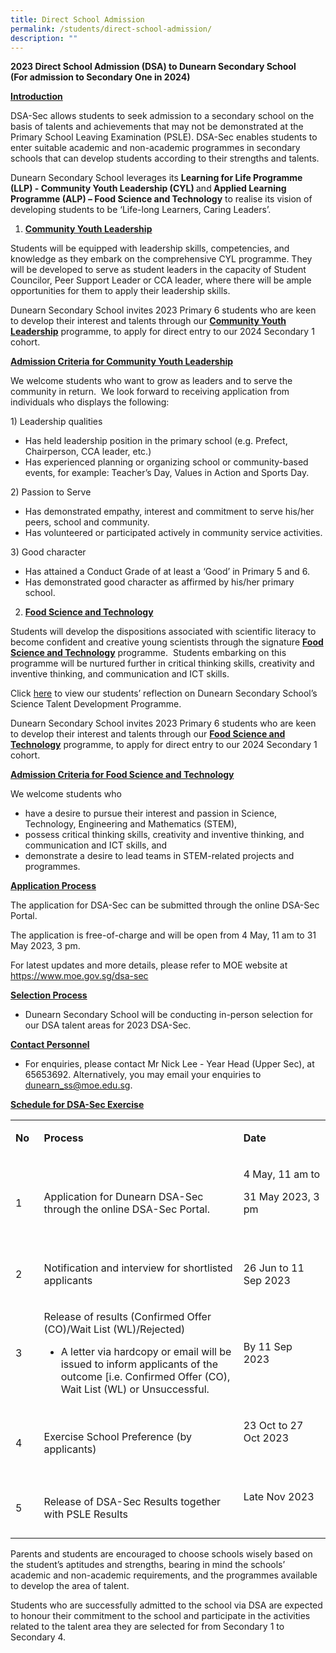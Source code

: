 ```yaml
---
title: Direct School Admission
permalink: /students/direct-school-admission/
description: ""
---
```

<p><strong>2023 Direct School Admission (DSA) to Dunearn Secondary School<br>(For admission to Secondary One in 2024)</strong></p>
<p><strong><u>Introduction</u></strong></p>
<p>DSA-Sec allows students to seek admission to a secondary school on the basis of talents and achievements that may not be demonstrated at the Primary School Leaving Examination (PSLE). DSA-Sec enables students to enter suitable academic and non-academic programmes in secondary schools that can develop students according to their strengths and talents.</p>
<p>Dunearn Secondary School leverages its <strong>Learning for Life Programme (LLP) - Community Youth Leadership (CYL) </strong>and<strong> Applied Learning Programme (ALP) – Food Science and Technology</strong> to realise its vision of developing students to be ‘Life-long Learners, Caring Leaders’.</p>
<ol>
<li><strong><u>Community Youth Leadership</u></strong></li>
</ol>
<p>Students will be equipped with leadership skills, competencies, and knowledge as they embark on the comprehensive CYL programme. They will be developed to serve as student leaders in the capacity of Student Councilor, Peer Support Leader or CCA leader, where there will be ample opportunities for them to apply their leadership skills.</p>
<p>Dunearn Secondary School invites 2023 Primary 6 students who are keen to develop their interest and talents through our&nbsp;<strong><u>Community Youth Leadership</u></strong> programme,&nbsp;to apply for direct entry to our 2024 Secondary 1 cohort.</p>
<p><strong><u>Admission Criteria</u></strong><u> <strong>for Community Youth Leadership</strong></u></p>
<p>We welcome students who want to grow as leaders and to serve the community in return.&nbsp; We look forward to receiving application from individuals who displays the following:</p>
<p>1) Leadership qualities</p>
<ul>
<li>Has held leadership position in the primary school (e.g. Prefect, Chairperson, CCA leader, etc.)</li>
<li>Has experienced planning or organizing school or community-based events, for example: Teacher’s Day, Values in Action and Sports Day.</li>
</ul>
<p>2) Passion to Serve</p>
<ul>
<li>Has demonstrated empathy, interest and commitment to serve his/her peers, school and community.</li>
<li>Has volunteered or participated actively in community service activities.</li>
</ul>
<p>3) Good character</p>
<ul>
<li>Has attained a Conduct Grade of at least a ‘Good’ in Primary 5 and 6.</li>
<li>Has demonstrated good character as affirmed by his/her primary school.</li>
</ul>
<ol start="2">
<li><strong><u>Food Science and Technology</u></strong></li>
</ol>
<p>Students will develop the dispositions associated with scientific literacy to become confident and creative young scientists through the signature <strong><u>Food Science and Technology</u></strong> programme.&nbsp; Students embarking on this programme will be nurtured further in critical thinking skills, creativity and inventive thinking, and communication and ICT skills.</p>
<p>Click&nbsp;<a href="https://www.dunearnsec.moe.edu.sg/science-department/dunearn-science-ambassador-programme-sap-talent-development-programme/">here</a>&nbsp;to view our students’ reflection on Dunearn Secondary School’s Science Talent Development Programme.&nbsp;</p>
<p>Dunearn Secondary School invites 2023 Primary 6 students who are keen to develop their interest and talents through our <strong><u>Food Science and Technology</u></strong> programme,&nbsp;to apply for direct entry to our 2024 Secondary 1 cohort.</p>
<p><strong><u>Admission Criteria for Food Science and Technology</u></strong></p>
<p>We welcome students who</p>
<ul>
<li>have a desire to pursue their interest and passion in Science, Technology, Engineering and Mathematics (STEM),</li>
<li>possess critical thinking skills, creativity and inventive thinking, and communication and ICT&nbsp;skills, and</li>
<li>demonstrate a desire to lead teams in STEM-related projects and programmes.</li>
</ul>
<p><strong><u>Application Process</u></strong></p>
<p>The application for DSA-Sec can be submitted through the online DSA-Sec Portal.</p>
<p>The application is free-of-charge and will be open from 4 May, 11 am to 31 May 2023, 3 pm.</p>
<p>For latest updates and more details, please refer to MOE website at <a href="https://www.moe.gov.sg/dsa-sec">https://www.moe.gov.sg/dsa-sec</a></p>
<p><strong><u>Selection Process</u></strong></p>
<ul>
<li>Dunearn Secondary School will be conducting in-person selection for our DSA talent areas for 2023 DSA-Sec.</li>
</ul>
<p><strong><u>Contact Personnel</u></strong></p>
<ul>
<li>For enquiries, please contact Mr Nick Lee - Year Head (Upper Sec), at 65653692. Alternatively, you may email your enquiries to <a href="mailto:dunearn_ss@moe.edu.sg">dunearn_ss@moe.edu.sg</a>.</li>
</ul>
<p><strong><u>Schedule for DSA-Sec Exercise</u></strong></p>
<table width="0">
<tbody>
<tr>
<td width="36">
<p><strong>No</strong></p>
</td>
<td width="446">
<p><strong>Process</strong></p>
</td>
<td width="189">
<p><strong>Date</strong></p>
</td>
</tr>
<tr>
<td width="36">
<p>1</p>
</td>
<td width="446">
<p>Application for Dunearn DSA-Sec through the online DSA-Sec Portal.</p>
</td>
<td width="189">
<p>4 May, 11 am to</p>
<p>31 May 2023, 3 pm</p>
<p>&nbsp;</p>
</td>
</tr>
<tr>
<td width="36">
<p>2</p>
</td>
<td width="446">
<p>Notification and interview for shortlisted applicants</p>
</td>
<td width="189">
<p>26 Jun to 11 Sep 2023</p>
</td>
</tr>
<tr>
<td width="36">
<p>3</p>
</td>
<td width="446">
<p>Release of results (Confirmed Offer (CO)/Wait List (WL)/Rejected)</p>
<ul>
<li>A letter via hardcopy or email will be issued to inform applicants of the outcome [i.e. Confirmed Offer (CO), Wait List (WL) or Unsuccessful.</li>
</ul>
</td>
<td width="189">
<p>By 11 Sep 2023</p>
</td>
</tr>
<tr>
<td width="36">
<p>4</p>
</td>
<td width="446">
<p>Exercise School Preference (by applicants)</p>
</td>
<td width="189">
<p>23 Oct to 27 Oct 2023</p>
<p>&nbsp;</p>
</td>
</tr>
<tr>
<td width="36">
<p>5</p>
</td>
<td width="446">
<p>Release of DSA-Sec Results together with PSLE Results</p>
</td>
<td width="189">
<p>Late Nov 2023</p>
<p>&nbsp;</p>
</td>
</tr>
</tbody>
</table>
<p>Parents and students are encouraged to choose schools wisely based on the student’s aptitudes and strengths, bearing in mind the schools’ academic and non-academic requirements, and the programmes available to develop the area of talent.</p>
<p>Students who are successfully admitted to the school via DSA are expected to honour their commitment to the school and participate in the activities related to the talent area they are selected for from Secondary 1 to Secondary 4.</p>